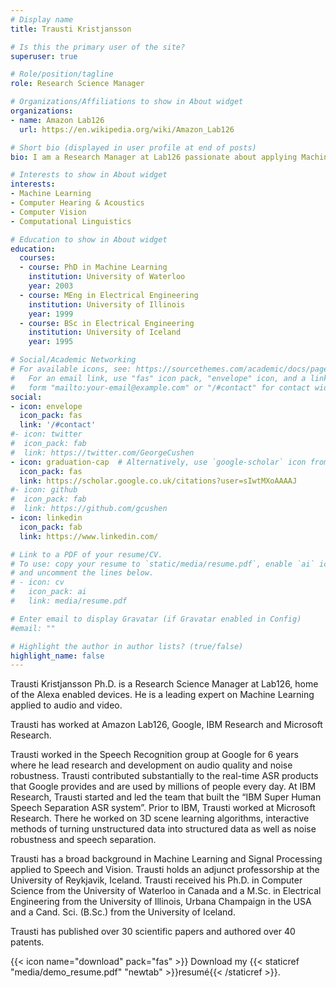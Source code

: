 ```yaml
---
# Display name
title: Trausti Kristjansson

# Is this the primary user of the site?
superuser: true

# Role/position/tagline
role: Research Science Manager

# Organizations/Affiliations to show in About widget
organizations:
- name: Amazon Lab126
  url: https://en.wikipedia.org/wiki/Amazon_Lab126

# Short bio (displayed in user profile at end of posts)
bio: I am a Research Manager at Lab126 passionate about applying Machine Learning to improve the Customer Experience.

# Interests to show in About widget
interests:
- Machine Learning
- Computer Hearing & Acoustics
- Computer Vision
- Computational Linguistics

# Education to show in About widget
education:
  courses:
  - course: PhD in Machine Learning
    institution: University of Waterloo
    year: 2003
  - course: MEng in Electrical Engineering
    institution: University of Illinois
    year: 1999
  - course: BSc in Electrical Engineering
    institution: University of Iceland
    year: 1995

# Social/Academic Networking
# For available icons, see: https://sourcethemes.com/academic/docs/page-builder/#icons
#   For an email link, use "fas" icon pack, "envelope" icon, and a link in the
#   form "mailto:your-email@example.com" or "/#contact" for contact widget.
social:
- icon: envelope
  icon_pack: fas
  link: '/#contact'
#- icon: twitter
#  icon_pack: fab
#  link: https://twitter.com/GeorgeCushen
- icon: graduation-cap  # Alternatively, use `google-scholar` icon from `ai` icon pack
  icon_pack: fas
  link: https://scholar.google.co.uk/citations?user=sIwtMXoAAAAJ
#- icon: github
#  icon_pack: fab
#  link: https://github.com/gcushen
- icon: linkedin
  icon_pack: fab
  link: https://www.linkedin.com/

# Link to a PDF of your resume/CV.
# To use: copy your resume to `static/media/resume.pdf`, enable `ai` icons in `params.toml`, 
# and uncomment the lines below.
# - icon: cv
#   icon_pack: ai
#   link: media/resume.pdf

# Enter email to display Gravatar (if Gravatar enabled in Config)
#email: ""

# Highlight the author in author lists? (true/false)
highlight_name: false
---
```


Trausti Kristjansson Ph.D. is a Research Science Manager at Lab126, home of the Alexa enabled devices. He is a leading expert on Machine Learning applied to audio and video.

Trausti has worked at Amazon Lab126, Google, IBM Research and Microsoft Research.

Trausti worked in the Speech Recognition group at Google for 6 years where he lead research and development on audio quality and noise robustness. Trausti contributed substantially to the real-time ASR products that Google provides and are used by millions of people every day. At IBM Research, Trausti started and led the team that built the “IBM Super Human Speech Separation ASR system”. Prior to IBM, Trausti worked at Microsoft Research. There he worked on 3D scene learning algorithms, interactive methods of turning unstructured data into structured data as well as noise robustness and speech separation.

Trausti has a broad background in Machine Learning and Signal Processing applied to Speech and Vision. Trausti holds an adjunct professorship at the University of Reykjavik, Iceland. Trausti received his Ph.D. in Computer Science from the University of Waterloo in Canada and a M.Sc. in Electrical Engineering from the University of Illinois, Urbana Champaign in the USA and a Cand. Sci. (B.Sc.) from the University of Iceland.

Trausti has published over 30 scientific papers and authored over 40 patents.

{{< icon name="download" pack="fas" >}} Download my {{< staticref "media/demo_resume.pdf" "newtab" >}}resumé{{< /staticref >}}.

